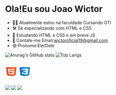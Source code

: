# Ola!Eu sou Joao Wictor

- 👨‍🎓 Atualmente estou na faculdade Cursando GTI
- 🛠  Se especializando com HTML e CSS
- 📘 Estudando  HTML e CSS e em breve JS
- 📧 Contate-me Email:wictoroficial19@gmail.com
- 😄 Pronome:Ele/Dele



![Anurag's GitHub stats](https://github-readme-stats.vercel.app/api?username=WictorPereira&show_icons=true&theme=transparent)
![Top Langs](https://github-readme-stats.vercel.app/api/top-langs/?username=WictorPereira&hide_progress=true)


<div style="display: inline_block"><br>
  
 
  <img align="center" alt="wictor-HTML" height="30" width="40" src="https://raw.githubusercontent.com/devicons/devicon/master/icons/html5/html5-original.svg">
  <img align="center" alt="wictor-CSS" height="30" width="40" src="https://raw.githubusercontent.com/devicons/devicon/master/icons/css3/css3-original.svg">
  
   ##
  
  <div>
  <a href="https://www.instagram.com/wictor__pereira/" target="_blank"><img src="https://img.shields.io/badge/-Instagram-%23E4405F?style=for-the-badge&logo=instagram&logoColor=white" target="_blank"></a>
  <a href = "mailto:wictoroficial19@gmail.com"><img src="https://img.shields.io/badge/-Gmail-%23333?style=for-the-badge&logo=gmail&logoColor=white" target="_blank"></a>
    <a href="#" target="_blank"><img src="https://img.shields.io/badge/-LinkedIn-%230077B5?style=for-the-badge&logo=linkedin&logoColor=white" target="_blank"></a> 
   </div>
  
  
